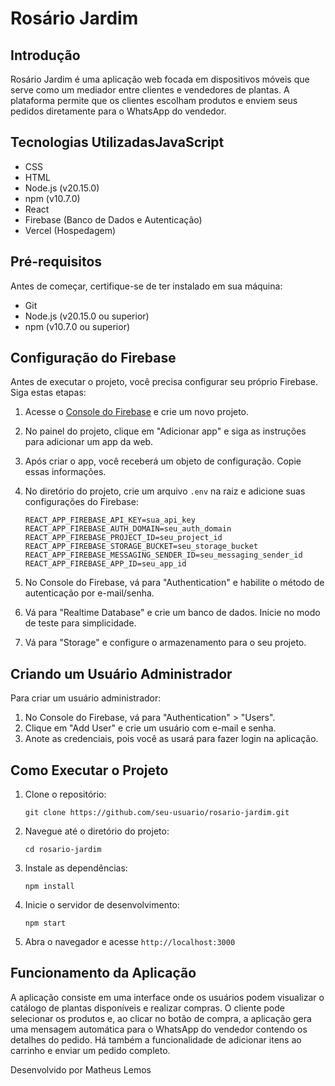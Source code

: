 # Rosário Jardim

## Introdução

Rosário Jardim é uma aplicação web focada em dispositivos móveis que serve como um mediador entre clientes e vendedores de plantas. A plataforma permite que os clientes escolham produtos e enviem seus pedidos diretamente para o WhatsApp do vendedor.

## Tecnologias UtilizadasJavaScript

- CSS
- HTML
- Node.js (v20.15.0)
- npm (v10.7.0)
- React
- Firebase (Banco de Dados e Autenticação)
- Vercel (Hospedagem)

## Pré-requisitos

Antes de começar, certifique-se de ter instalado em sua máquina:

- Git
- Node.js (v20.15.0 ou superior)
- npm (v10.7.0 ou superior)

## Configuração do Firebase

Antes de executar o projeto, você precisa configurar seu próprio Firebase. Siga estas etapas:

1. Acesse o [Console do Firebase](https://console.firebase.google.com/) e crie um novo projeto.
2. No painel do projeto, clique em "Adicionar app" e siga as instruções para adicionar um app da web.
3. Após criar o app, você receberá um objeto de configuração. Copie essas informações.
4. No diretório do projeto, crie um arquivo `.env` na raiz e adicione suas configurações do Firebase:

   ```
   REACT_APP_FIREBASE_API_KEY=sua_api_key
   REACT_APP_FIREBASE_AUTH_DOMAIN=seu_auth_domain
   REACT_APP_FIREBASE_PROJECT_ID=seu_project_id
   REACT_APP_FIREBASE_STORAGE_BUCKET=seu_storage_bucket
   REACT_APP_FIREBASE_MESSAGING_SENDER_ID=seu_messaging_sender_id
   REACT_APP_FIREBASE_APP_ID=seu_app_id
   ```
5. No Console do Firebase, vá para "Authentication" e habilite o método de autenticação por e-mail/senha.
6. Vá para "Realtime Database" e crie um banco de dados. Inicie no modo de teste para simplicidade.
7. Vá para "Storage" e configure o armazenamento para o seu projeto.

## Criando um Usuário Administrador

Para criar um usuário administrador:

1. No Console do Firebase, vá para "Authentication" > "Users".
2. Clique em "Add User" e crie um usuário com e-mail e senha.
3. Anote as credenciais, pois você as usará para fazer login na aplicação.

## Como Executar o Projeto

1. Clone o repositório:

   ```
   git clone https://github.com/seu-usuario/rosario-jardim.git
   ```
2. Navegue até o diretório do projeto:

   ```
   cd rosario-jardim
   ```
3. Instale as dependências:

   ```
   npm install
   ```
4. Inicie o servidor de desenvolvimento:

   ```
   npm start
   ```
5. Abra o navegador e acesse `http://localhost:3000`

## Funcionamento da Aplicação

A aplicação consiste em uma interface onde os usuários podem visualizar o catálogo de plantas disponíveis e realizar compras. O cliente pode selecionar os produtos e, ao clicar no botão de compra, a aplicação gera uma mensagem automática para o WhatsApp do vendedor contendo os detalhes do pedido. Há também a funcionalidade de adicionar itens ao carrinho e enviar um pedido completo.

Desenvolvido por Matheus Lemos
